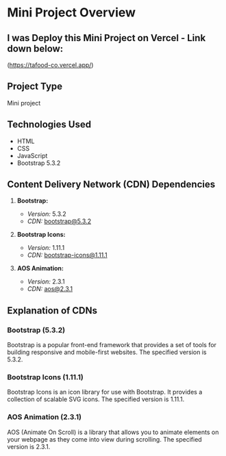 # Mini Project Overview

## I was Deploy this Mini Project on Vercel - Link down below:
(https://tafood-co.vercel.app/)

## Project Type
Mini project

## Technologies Used
- HTML
- CSS
- JavaScript
- Bootstrap 5.3.2

## Content Delivery Network (CDN) Dependencies
1. **Bootstrap:**
   - *Version:* 5.3.2
   - *CDN:* [bootstrap@5.3.2](https://getbootstrap.com/docs/5.3/getting-started/introduction/)

2. **Bootstrap Icons:**
   - *Version:* 1.11.1
   - *CDN:* [bootstrap-icons@1.11.1](https://icons.getbootstrap.com/)

3. **AOS Animation:**
   - *Version:* 2.3.1
   - *CDN:* [aos@2.3.1](https://michalsnik.github.io/aos/)

## Explanation of CDNs
### Bootstrap (5.3.2)
Bootstrap is a popular front-end framework that provides a set of tools for building responsive and mobile-first websites. The specified version is 5.3.2.

### Bootstrap Icons (1.11.1)
Bootstrap Icons is an icon library for use with Bootstrap. It provides a collection of scalable SVG icons. The specified version is 1.11.1.

### AOS Animation (2.3.1)
AOS (Animate On Scroll) is a library that allows you to animate elements on your webpage as they come into view during scrolling. The specified version is 2.3.1.
